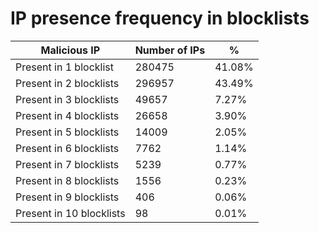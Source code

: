 # IP presence frequency in blocklists
| Malicious IP | Number of IPs | % |
|----|----|----|
| Present in 1 blocklist | 280475 | 41.08% |
| Present in 2 blocklists | 296957 | 43.49% |
| Present in 3 blocklists | 49657 | 7.27% |
| Present in 4 blocklists | 26658 | 3.90% |
| Present in 5 blocklists | 14009 | 2.05% |
| Present in 6 blocklists | 7762 | 1.14% |
| Present in 7 blocklists | 5239 | 0.77% |
| Present in 8 blocklists | 1556 | 0.23% |
| Present in 9 blocklists | 406 | 0.06% |
| Present in 10 blocklists | 98 | 0.01% |
